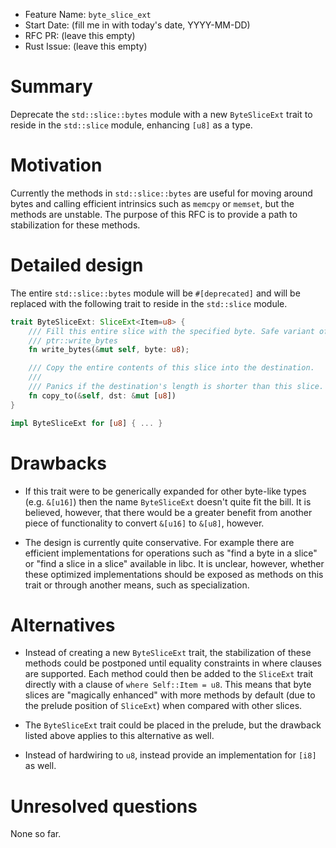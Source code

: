 - Feature Name: `byte_slice_ext`
- Start Date: (fill me in with today's date, YYYY-MM-DD)
- RFC PR: (leave this empty)
- Rust Issue: (leave this empty)

# Summary

Deprecate the `std::slice::bytes` module with a new `ByteSliceExt` trait to
reside in the `std::slice` module, enhancing `[u8]` as a type.

# Motivation

Currently the methods in `std::slice::bytes` are useful for moving around bytes
and calling efficient intrinsics such as `memcpy` or `memset`, but the methods
are unstable. The purpose of this RFC is to provide a path to stabilization for
these methods.

# Detailed design

The entire `std::slice::bytes` module will be `#[deprecated]` and will be
replaced with the following trait to reside in the `std::slice` module.

```rust
trait ByteSliceExt: SliceExt<Item=u8> {
    /// Fill this entire slice with the specified byte. Safe variant of
    /// ptr::write_bytes
    fn write_bytes(&mut self, byte: u8);

    /// Copy the entire contents of this slice into the destination.
    ///
    /// Panics if the destination's length is shorter than this slice.
    fn copy_to(&self, dst: &mut [u8])
}

impl ByteSliceExt for [u8] { ... }
```

# Drawbacks

* If this trait were to be generically expanded for other byte-like types (e.g.
  `&[u16]`) then the name `ByteSliceExt` doesn't quite fit the bill. It is
  believed, however, that there would be a greater benefit from another piece of
  functionality to convert `&[u16]` to `&[u8]`, however.

* The design is currently quite conservative. For example there are efficient
  implementations for operations such as "find a byte in a slice" or "find a
  slice in a slice" available in libc. It is unclear, however, whether these
  optimized implementations should be exposed as methods on this trait or
  through another means, such as specialization.

# Alternatives

* Instead of creating a new `ByteSliceExt` trait, the stabilization of these
  methods could be postponed until equality constraints in where clauses are
  supported. Each method could then be added to the `SliceExt` trait directly
  with a clause of `where Self::Item = u8`. This means that byte slices are
  "magically enhanced" with more methods by default (due to the prelude position
  of `SliceExt`) when compared with other slices.

* The `ByteSliceExt` trait could be placed in the prelude, but the drawback
  listed above applies to this alternative as well.

* Instead of hardwiring to `u8`, instead provide an implementation for `[i8]` as
  well.

# Unresolved questions

None so far.
